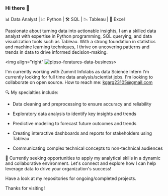 ### Hi there 👋

📊 Data Analyst | 📈 Python | 🛠 SQL | 📉 Tableau | 🧮 Excel

Passionate about turning data into actionable insights, I am a skilled data analyst with expertise in Python programming, SQL querying, and data visualization tools such as Tableau. With a strong foundation in statistics and machine learning techniques, I thrive on uncovering patterns and trends in data to drive informed decision-making.

<img align="right" ![plpso-feratures-data-business](https://github.com/kanishkagargg/kanishkagargg/assets/140965958/eccf8634-0cfa-4c9f-a503-1893ca8ef241)>

I'm currently working with Zummit Infolabs as data Science Intern
I'm currently looking for full time data analysis/scientist jobs.
I'm looking to collaborate on open source.
How to reach me: kgarg23105@gmail.com



🔍 My specialties include:

- Data cleaning and preprocessing to ensure accuracy and reliability

- Exploratory data analysis to identify key insights and trends
- Predictive modeling to forecast future outcomes and trends
- Creating interactive dashboards and reports for stakeholders using Tableau
- Communicating complex technical concepts to non-technical audiences

💼 Currently seeking opportunities to apply my analytical skills in a dynamic and collaborative environment. Let's connect and explore how I can help leverage data to drive your organization's success!

Have a look at my repositories for ongoing/completed projects.

Thanks for visiting!
